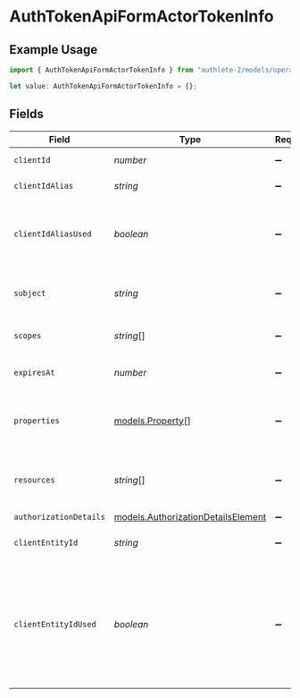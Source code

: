 # AuthTokenApiFormActorTokenInfo

## Example Usage

```typescript
import { AuthTokenApiFormActorTokenInfo } from "authlete-2/models/operations";

let value: AuthTokenApiFormActorTokenInfo = {};
```

## Fields

| Field                                                                                                              | Type                                                                                                               | Required                                                                                                           | Description                                                                                                        |
| ------------------------------------------------------------------------------------------------------------------ | ------------------------------------------------------------------------------------------------------------------ | ------------------------------------------------------------------------------------------------------------------ | ------------------------------------------------------------------------------------------------------------------ |
| `clientId`                                                                                                         | *number*                                                                                                           | :heavy_minus_sign:                                                                                                 | The client id.                                                                                                     |
| `clientIdAlias`                                                                                                    | *string*                                                                                                           | :heavy_minus_sign:                                                                                                 | The alias of the client.                                                                                           |
| `clientIdAliasUsed`                                                                                                | *boolean*                                                                                                          | :heavy_minus_sign:                                                                                                 | Flag specifying if the alias was used to identify the client                                                       |
| `subject`                                                                                                          | *string*                                                                                                           | :heavy_minus_sign:                                                                                                 | the resource owner unique id                                                                                       |
| `scopes`                                                                                                           | *string*[]                                                                                                         | :heavy_minus_sign:                                                                                                 | The scopes granted on the token                                                                                    |
| `expiresAt`                                                                                                        | *number*                                                                                                           | :heavy_minus_sign:                                                                                                 | time which the token expires.                                                                                      |
| `properties`                                                                                                       | [models.Property](../../models/property.md)[]                                                                      | :heavy_minus_sign:                                                                                                 | Extra properties associated with the token                                                                         |
| `resources`                                                                                                        | *string*[]                                                                                                         | :heavy_minus_sign:                                                                                                 | The array of the resources of the token.                                                                           |
| `authorizationDetails`                                                                                             | [models.AuthorizationDetailsElement](../../models/authorizationdetailselement.md)                                  | :heavy_minus_sign:                                                                                                 | N/A                                                                                                                |
| `clientEntityId`                                                                                                   | *string*                                                                                                           | :heavy_minus_sign:                                                                                                 | The entity ID of the client.<br/>                                                                                  |
| `clientEntityIdUsed`                                                                                               | *boolean*                                                                                                          | :heavy_minus_sign:                                                                                                 | Flag which indicates whether the entity ID of the client was used when the request for the access token was made.<br/> |